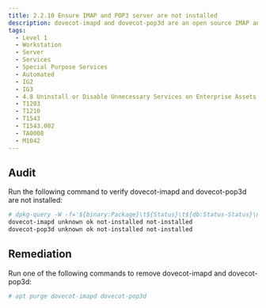 ```yaml
---
title: 2.2.10 Ensure IMAP and POP3 server are not installed
description: dovecot-imapd and dovecot-pop3d are an open source IMAP and POP3 server for Linux based systems.
tags:
  - Level 1
  - Workstation
  - Server
  - Services
  - Special Purpose Services
  - Automated
  - IG2
  - IG3
  - 4.8 Uninstall or Disable Unnecessary Services on Enterprise Assets and Software
  - T1203
  - T1210
  - T1543
  - T1543.002
  - TA0008
  - M1042
---
```


## Audit
Run the following command to verify dovecot-imapd and dovecot-pop3d are not installed:
```bash
# dpkg-query -W -f='${binary:Package}\t${Status}\t${db:Status-Status}\n' dovecot-imapd dovecot-pop3d
dovecot-imapd unknown ok not-installed not-installed
dovecot-pop3d unknown ok not-installed not-installed
```

## Remediation
Run one of the following commands to remove dovecot-imapd and dovecot-pop3d:
```bash
# apt purge dovecot-imapd dovecot-pop3d
```
